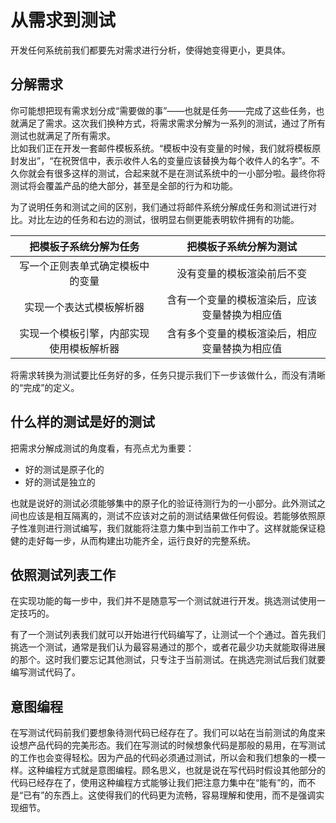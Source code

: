 # 从需求到测试

开发任何系统前我们都要先对需求进行分析，使得她变得更小，更具体。

## 分解需求

你可能想把现有需求划分成“需要做的事”——也就是任务——完成了这些任务，也就满足了需求。这次我们换种方式，将需求需求分解为一系列的测试，通过了所有测试也就满足了所有需求。  
比如我们正在开发一套邮件模板系统。“模板中没有变量的时候，我们就将模板原封发出”，“在祝贺信中，表示收件人名的变量应该替换为每个收件人的名字”。不久你就会有很多这样的测试，合起来就不是在测试系统中的一小部分啦。最终你将测试将会覆盖产品的绝大部分，甚至是全部的行为和功能。

为了说明任务和测试之间的区别，我们通过将邮件系统分解成任务和测试进行对比。对比左边的任务和右边的测试，很明显右侧更能表明软件拥有的功能。

| 把模板子系统分解为任务 | 把模板子系统分解为测试 |
| :---: | :---: |
| 写一个正则表单式确定模板中的变量 | 没有变量的模板渲染前后不变 |
| 实现一个表达式模板解析器 | 含有一个变量的模板渲染后，应该变量替换为相应值 |
| 实现一个模板引擎，内部实现使用模板解析器 | 含有多个变量的模板渲染后，相应变量替换为相应值 |

将需求转换为测试要比任务好的多，任务只提示我们下一步该做什么，而没有清晰的“完成”的定义。

## 什么样的测试是好的测试

把需求分解成测试的角度看，有亮点尤为重要：

* 好的测试是原子化的
* 好的测试是独立的

也就是说好的测试必须能够集中的原子化的验证待测行为的一小部分。此外测试之间也应该是相互隔离的，测试不应该对之前的测试结果做任何假设。若能够依照原子性准则进行测试编写，我们就能将注意力集中到当前工作中了。这样就能保证稳健的走好每一步，从而构建出功能齐全，运行良好的完整系统。

## 依照测试列表工作

在实现功能的每一步中，我们并不是随意写一个测试就进行开发。挑选测试使用一定技巧的。

有了一个测试列表我们就可以开始进行代码编写了，让测试一个个通过。首先我们挑选一个测试，通常是我们认为最容易通过的那个，或者花最少功夫就能取得进展的那个。这时我们要忘记其他测试，只专注于当前测试。在挑选完测试后我们就要编写测试代码了。

## 意图编程

在写测试代码前我们要想象待测代码已经存在了。我们可以站在当前测试的角度来设想产品代码的完美形态。我们在写测试的时候想象代码是那般的易用，在写测试的工作也会变得轻松。因为产品的代码必须通过测试，所以会和我们想象的一模一样。这种编程方式就是意图编程。顾名思义，也就是说在写代码时假设其他部分的代码已经存在了，使用这种编程方式能够让我们把注意力集中在“能有”的，而不是“已有”的东西上。这使得我们的代码更为流畅，容易理解和使用，而不是强调实现细节。



